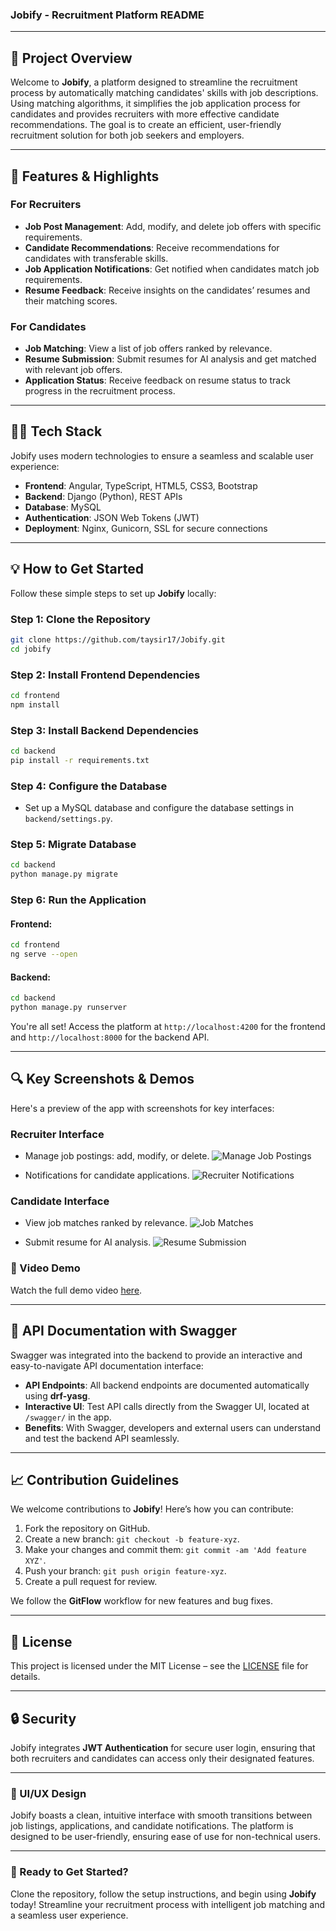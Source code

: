 ### **Jobify - Recruitment Platform README**

---

## **🚀 Project Overview**

Welcome to **Jobify**, a platform designed to streamline the recruitment process by automatically matching candidates' skills with job descriptions. Using matching algorithms, it simplifies the job application process for candidates and provides recruiters with more effective candidate recommendations. The goal is to create an efficient, user-friendly recruitment solution for both job seekers and employers.

---

## **🎯 Features & Highlights**

### **For Recruiters**
- **Job Post Management**: Add, modify, and delete job offers with specific requirements.
- **Candidate Recommendations**: Receive recommendations for candidates with transferable skills.
- **Job Application Notifications**: Get notified when candidates match job requirements.
- **Resume Feedback**: Receive insights on the candidates’ resumes and their matching scores.

### **For Candidates**
- **Job Matching**: View a list of job offers ranked by relevance.
- **Resume Submission**: Submit resumes for AI analysis and get matched with relevant job offers.
- **Application Status**: Receive feedback on resume status to track progress in the recruitment process.

---

## **🧑‍💻 Tech Stack**

Jobify uses modern technologies to ensure a seamless and scalable user experience:

- **Frontend**: Angular, TypeScript, HTML5, CSS3, Bootstrap
- **Backend**: Django (Python), REST APIs
- **Database**: MySQL
- **Authentication**: JSON Web Tokens (JWT)
- **Deployment**: Nginx, Gunicorn, SSL for secure connections

---

## **💡 How to Get Started**

Follow these simple steps to set up **Jobify** locally:

### Step 1: Clone the Repository

```bash
git clone https://github.com/taysir17/Jobify.git
cd jobify
```

### Step 2: Install Frontend Dependencies

```bash
cd frontend
npm install
```

### Step 3: Install Backend Dependencies

```bash
cd backend
pip install -r requirements.txt
```

### Step 4: Configure the Database
- Set up a MySQL database and configure the database settings in `backend/settings.py`.

### Step 5: Migrate Database

```bash
cd backend
python manage.py migrate
```

### Step 6: Run the Application

#### Frontend:
```bash
cd frontend
ng serve --open
```

#### Backend:
```bash
cd backend
python manage.py runserver
```

You're all set! Access the platform at `http://localhost:4200` for the frontend and `http://localhost:8000` for the backend API.

---

## **🔍 Key Screenshots & Demos**

Here's a preview of the app with screenshots for key interfaces:

### **Recruiter Interface**
- Manage job postings: add, modify, or delete.
![Manage Job Postings](screenshots/JobOfferCrud.png)

- Notifications for candidate applications.
![Recruiter Notifications](screenshots/Notifications.png)

### **Candidate Interface**
- View job matches ranked by relevance.
![Job Matches](screenshots/Matches.png)

- Submit resume for AI analysis.
![Resume Submission](screenshots/upload.png)

### 🎥 Video Demo

Watch the full demo video [here](https://www.dropbox.com/scl/fi/iflbpdznupui19fz3mrcb/Demo-Jobify-Made-with-Clipchamp_1733850143846.mp4?rlkey=600z2uw4pqjpq4uulbtdr61ng&dl=0).

---

## **🔑 API Documentation with Swagger**

Swagger was integrated into the backend to provide an interactive and easy-to-navigate API documentation interface:

- **API Endpoints**: All backend endpoints are documented automatically using **drf-yasg**.
- **Interactive UI**: Test API calls directly from the Swagger UI, located at `/swagger/` in the app.
- **Benefits**: With Swagger, developers and external users can understand and test the backend API seamlessly.

---

## **📈 Contribution Guidelines**

We welcome contributions to **Jobify**! Here’s how you can contribute:
1. Fork the repository on GitHub.
2. Create a new branch: `git checkout -b feature-xyz`.
3. Make your changes and commit them: `git commit -am 'Add feature XYZ'`.
4. Push your branch: `git push origin feature-xyz`.
5. Create a pull request for review.

We follow the **GitFlow** workflow for new features and bug fixes.

---

## **📜 License**

This project is licensed under the MIT License – see the [LICENSE](LICENSE) file for details.

---

## **🔒 Security**

Jobify integrates **JWT Authentication** for secure user login, ensuring that both recruiters and candidates can access only their designated features.

---

### **🎨 UI/UX Design**

Jobify boasts a clean, intuitive interface with smooth transitions between job listings, applications, and candidate notifications. The platform is designed to be user-friendly, ensuring ease of use for non-technical users.

---

### **🚀 Ready to Get Started?**

Clone the repository, follow the setup instructions, and begin using **Jobify** today! Streamline your recruitment process with intelligent job matching and a seamless user experience.
